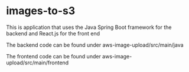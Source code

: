 # images-to-s3
This is application that uses the Java Spring Boot framework for the backend and React.js for the front end

The backend code can be found under aws-image-upload/src/main/java

The frontend code can be found under aws-image-upload/src/main/frontend

